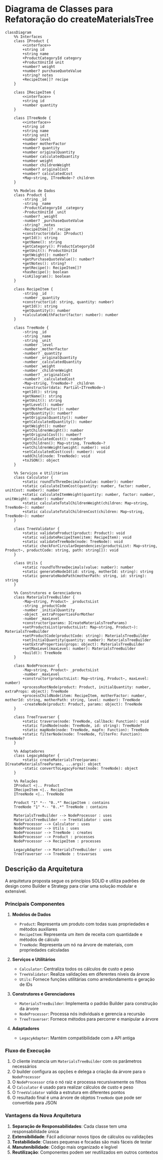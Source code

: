# Diagrama de Classes para Refatoração do createMaterialsTree

```mermaid
classDiagram
    %% Interfaces
    class IProduct {
        <<interface>>
        +string id
        +string name
        +ProductCategoryId category
        +ProductUnitId unit
        +number? weight
        +number? purchaseQuoteValue
        +string? notes
        +RecipeItem[]? recipe
    }

    class IRecipeItem {
        <<interface>>
        +string id
        +number quantity
    }

    class ITreeNode {
        <<interface>>
        +string id
        +string name
        +string unit
        +number level
        +number motherFactor
        +number? quantity
        +number originalQuantity
        +number calculatedQuantity
        +number weight
        +number childrenWeight
        +number? originalCost
        +number? calculatedCost
        +Map~string, ITreeNode~? children
    }

    %% Modelos de Dados
    class Product {
        -string _id
        -string _name
        -ProductCategoryId _category
        -ProductUnitId _unit
        -number? _weight
        -number? _purchaseQuoteValue
        -string? _notes
        -RecipeItem[]? _recipe
        +constructor(data: IProduct)
        +getId(): string
        +getName(): string
        +getCategory(): ProductCategoryId
        +getUnit(): ProductUnitId
        +getWeight(): number?
        +getPurchaseQuoteValue(): number?
        +getNotes(): string?
        +getRecipe(): RecipeItem[]?
        +hasRecipe(): boolean
        +isKilogram(): boolean
    }

    class RecipeItem {
        -string _id
        -number _quantity
        +constructor(id: string, quantity: number)
        +getId(): string
        +getQuantity(): number
        +calculateWithFactor(factor: number): number
    }

    class TreeNode {
        -string _id
        -string _name
        -string _unit
        -number _level
        -number _motherFactor
        -number? _quantity
        -number _originalQuantity
        -number _calculatedQuantity
        -number _weight
        -number _childrenWeight
        -number? _originalCost
        -number? _calculatedCost
        -Map~string, TreeNode~? _children
        +constructor(data: Partial~ITreeNode~)
        +getId(): string
        +getName(): string
        +getUnit(): string
        +getLevel(): number
        +getMotherFactor(): number
        +getQuantity(): number?
        +getOriginalQuantity(): number
        +getCalculatedQuantity(): number
        +getWeight(): number
        +getChildrenWeight(): number
        +getOriginalCost(): number?
        +getCalculatedCost(): number?
        +getChildren(): Map~string, TreeNode~?
        +setChildrenWeight(weight: number): void
        +setCalculatedCost(cost: number): void
        +addChild(node: TreeNode): void
        +toJSON(): object
    }

    %% Serviços e Utilitários
    class Calculator {
        +static roundToThreeDecimals(value: number): number
        +static calculateItemCost(quantity: number, factor: number, unitCost: number): number
        +static calculateItemWeight(quantity: number, factor: number, unitWeight: number): number
        +static calculateTotalChildrenWeight(children: Map~string, TreeNode~): number
        +static calculateTotalChildrenCost(children: Map~string, TreeNode~): number
    }

    class TreeValidator {
        +static validateProduct(product: Product): void
        +static validateRecipeItem(item: RecipeItem): void
        +static validateTreeNode(node: TreeNode): void
        +static checkForCircularDependencies(productsList: Map~string, Product~, productCode: string, path: string[]): void
    }

    class Utils {
        +static roundToThreeDecimals(value: number): number
        +static generateNodeId(id: string, motherId: string): string
        +static generateNodePath(motherPath: string, id: string): string
    }

    %% Construtores e Gerenciadores
    class MaterialsTreeBuilder {
        -Map~string, Product~ _productsList
        -string _productCode
        -number _initialQuantity
        -object _extraPropertiesForMother
        -number _maxLevel
        +constructor(params: ICreateMaterialsTreeParams)
        +setProductsList(productsList: Map~string, Product~): MaterialsTreeBuilder
        +setProductCode(productCode: string): MaterialsTreeBuilder
        +setInitialQuantity(quantity: number): MaterialsTreeBuilder
        +setExtraProperties(props: object): MaterialsTreeBuilder
        +setMaxLevel(maxLevel: number): MaterialsTreeBuilder
        +build(): TreeNode
    }

    class NodeProcessor {
        -Map~string, Product~ _productsList
        -number _maxLevel
        +constructor(productsList: Map~string, Product~, maxLevel: number)
        +processRootNode(product: Product, initialQuantity: number, extraProps: object): TreeNode
        +processChildNode(item: RecipeItem, motherFactor: number, motherId: string, motherPath: string, level: number): TreeNode
        -createNode(product: Product, params: object): TreeNode
    }

    class TreeTraverser {
        +static traverse(node: TreeNode, callback: Function): void
        +static findNode(node: TreeNode, id: string): TreeNode?
        +static mapNode(node: TreeNode, mapFn: Function): TreeNode
        +static filterNode(node: TreeNode, filterFn: Function): TreeNode?
    }

    %% Adaptadores
    class LegacyAdapter {
        +static createMaterialsTree(params: ICreateMaterialsTreeParams, ...args): object
        -static convertToLegacyFormat(node: TreeNode): object
    }

    %% Relações
    IProduct <|.. Product
    IRecipeItem <|.. RecipeItem
    ITreeNode <|.. TreeNode
    
    Product "1" *-- "0..*" RecipeItem : contains
    TreeNode "1" *-- "0..*" TreeNode : contains
    
    MaterialsTreeBuilder --> NodeProcessor : uses
    MaterialsTreeBuilder --> TreeValidator : uses
    NodeProcessor --> Calculator : uses
    NodeProcessor --> Utils : uses
    NodeProcessor --> TreeNode : creates
    NodeProcessor --> Product : processes
    NodeProcessor --> RecipeItem : processes
    
    LegacyAdapter --> MaterialsTreeBuilder : uses
    TreeTraverser --> TreeNode : traverses
```

## Descrição da Arquitetura

A arquitetura proposta segue os princípios SOLID e utiliza padrões de design
como Builder e Strategy para criar uma solução modular e extensível.

### Principais Componentes

1. **Modelos de Dados**
   - `Product`: Representa um produto com todas suas propriedades e métodos
     auxiliares
   - `RecipeItem`: Representa um item de receita com quantidade e métodos de
     cálculo
   - `TreeNode`: Representa um nó na árvore de materiais, com propriedades
     calculadas

2. **Serviços e Utilitários**
   - `Calculator`: Centraliza todos os cálculos de custo e peso
   - `TreeValidator`: Realiza validações em diferentes níveis da árvore
   - `Utils`: Fornece funções utilitárias como arredondamento e geração de IDs

3. **Construtores e Gerenciadores**
   - `MaterialsTreeBuilder`: Implementa o padrão Builder para construção da
     árvore
   - `NodeProcessor`: Processa nós individuais e gerencia a recursão
   - `TreeTraverser`: Fornece métodos para percorrer e manipular a árvore

4. **Adaptadores**
   - `LegacyAdapter`: Mantém compatibilidade com a API antiga

### Fluxo de Execução

1. O cliente instancia um `MaterialsTreeBuilder` com os parâmetros necessários
2. O builder configura as opções e delega a criação da árvore para o
   `NodeProcessor`
3. O `NodeProcessor` cria o nó raiz e processa recursivamente os filhos
4. O `Calculator` é usado para realizar cálculos de custo e peso
5. O `TreeValidator` valida a estrutura em diferentes pontos
6. O resultado final é uma árvore de objetos `TreeNode` que pode ser convertida
   para JSON

### Vantagens da Nova Arquitetura

1. **Separação de Responsabilidades**: Cada classe tem uma responsabilidade
   única
2. **Extensibilidade**: Fácil adicionar novos tipos de cálculos ou validações
3. **Testabilidade**: Classes pequenas e focadas são mais fáceis de testar
4. **Manutenibilidade**: Código mais organizado e legível
5. **Reutilização**: Componentes podem ser reutilizados em outros contextos
